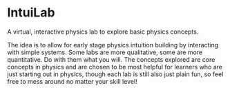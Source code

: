 # IntuiLab
A virtual, interactive physics lab to explore basic physics concepts.

The idea is to allow for early stage physics intuition building by interacting with simple systems. Some labs are more qualitative, some are more quantitative. Do with 
them what you will. The concepts explored are core concepts in physics and are chosen to be most helpful for learners who are just starting out in physics, though each 
lab is still also just plain fun, so feel free to mess around no matter your skill level!
